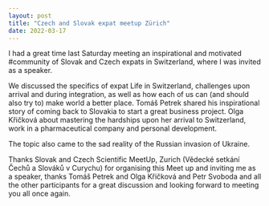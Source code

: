 ```yaml
---
layout: post
title: "Czech and Slovak expat meetup Zürich"
date: 2022-03-17
---
```



I had a great time last Saturday meeting an inspirational and motivated #community of Slovak and Czech expats in Switzerland, where I was invited as a speaker.

We discussed the specifics of expat Life in Switzerland, challenges upon arrival and during integration, as well as how each of us can (and should also try to) make world a better place. Tomáš Petrek shared his inspirational story of coming back to Slovakia to start a great business project. Olga Křičková about mastering the hardships upon her arrival to Switzerland, work in a pharmaceutical company and personal development.

The topic also came to the sad reality of the Russian invasion of Ukraine.

Thanks Slovak and Czech Scientific MeetUp, Zurich (Vědecké setkání Čechů a Slováků v Curychu) for organising this Meet up and inviting me as a speaker, thanks Tomáš Petrek and Olga Křičková and Petr Svoboda and all the other participants for a great discussion and looking forward to meeting you all once again.
